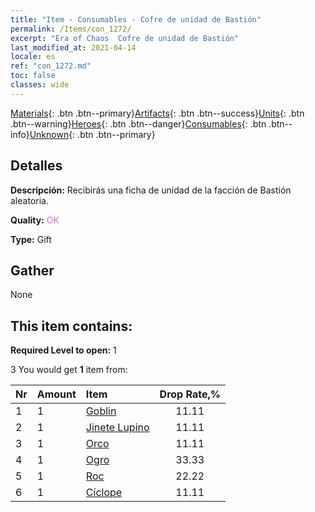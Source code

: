 ```yaml
---
title: "Item - Consumables - Cofre de unidad de Bastión"
permalink: /Items/con_1272/
excerpt: "Era of Chaos  Cofre de unidad de Bastión"
last_modified_at: 2021-04-14
locale: es
ref: "con_1272.md"
toc: false
classes: wide
---
```

 [Materials](/es/Items/){: .btn .btn--primary}[Artifacts](/es/Items/Artifacts/){: .btn .btn--success}[Units](/es/Items/Units/){: .btn .btn--warning}[Heroes](/es/Items/Heroes/){: .btn .btn--danger}[Consumables](/es/Items/Consumables/){: .btn .btn--info}[Unknown](/es/Items/Unknown/){: .btn .btn--primary}

## Detalles
 **Descripción:** Recibirás una ficha de unidad de la facción de Bastión aleatoria.

 **Quality:** <span style="color: #DA70D6">OK</span>

 **Type:** Gift

## Gather

  None

## This item contains:

 **Required Level to open:** 1

 3 You would get **1** item  from:

  | Nr | Amount |     Item    | Drop Rate,% |
  |:---|:-------|:------------|:---------:|
  | 1 | 1 | [Goblin](/es/Items/unt_217/) | 11.11 | 
  | 2 | 1 | [Jinete Lupino](/es/Items/unt_218/) | 11.11 | 
  | 3 | 1 | [Orco](/es/Items/unt_219/) | 11.11 | 
  | 4 | 1 | [Ogro](/es/Items/unt_220/) | 33.33 | 
  | 5 | 1 | [Roc](/es/Items/unt_221/) | 22.22 | 
  | 6 | 1 | [Cíclope](/es/Items/unt_222/) | 11.11 | 
